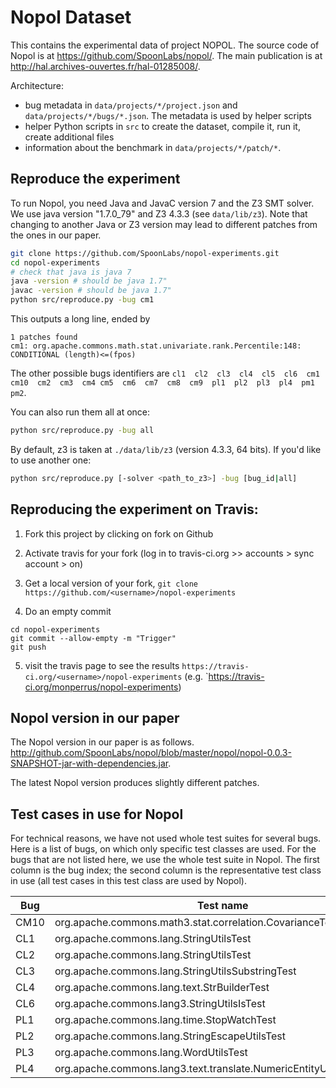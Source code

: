 # Nopol Dataset

This contains the experimental data of project NOPOL. The source code of Nopol is at <https://github.com/SpoonLabs/nopol/>. The main publication is at <http://hal.archives-ouvertes.fr/hal-01285008/>.

Architecture:

* bug metadata in `data/projects/*/project.json` and `data/projects/*/bugs/*.json`. The metadata is used by helper scripts
* helper Python scripts in `src` to create the dataset, compile it, run it, create additional files
* information about the benchmark in `data/projects/*/patch/*`.

## Reproduce the experiment

To run Nopol, you need Java and JavaC version 7 and the Z3 SMT solver.
We use java version "1.7.0_79" and  Z3 4.3.3 (see `data/lib/z3`).
Note that changing to another Java or Z3 version may lead to different patches from the ones in our paper. 

```bash
git clone https://github.com/SpoonLabs/nopol-experiments.git
cd nopol-experiments
# check that java is java 7
java -version # should be java 1.7"
javac -version # should be java 1.7"
python src/reproduce.py -bug cm1
```

This outputs a long line, ended by 

```
1 patches found
cm1: org.apache.commons.math.stat.univariate.rank.Percentile:148: CONDITIONAL (length)<=(fpos)
```

The other possible bugs identifiers are `cl1  cl2  cl3  cl4  cl5  cl6  cm1  cm10  cm2  cm3  cm4	cm5  cm6  cm7  cm8  cm9  pl1  pl2  pl3	pl4  pm1  pm2`.


You can also run them all at once:
```bash
python src/reproduce.py -bug all
```

By default, z3 is taken at `./data/lib/z3` (version 4.3.3, 64 bits). If you'd like to use another one:
```bash
python src/reproduce.py [-solver <path_to_z3>] -bug [bug_id|all]
```

## Reproducing the experiment on Travis:

1. Fork this project by clicking on fork on Github

2. Activate travis for your fork (log in to travis-ci.org >> accounts > sync account > on)

3. Get a local version of your fork, `git clone https://github.com/<username>/nopol-experiments`

4. Do an empty commit

```
cd nopol-experiments
git commit --allow-empty -m "Trigger"
git push
```
5. visit the travis page to see the results `https://travis-ci.org/<username>/nopol-experiments` (e.g. `https://travis-ci.org/monperrus/nopol-experiments)

## Nopol version in our paper

The Nopol version in our paper is as follows. 
<http://github.com/SpoonLabs/nopol/blob/master/nopol/nopol-0.0.3-SNAPSHOT-jar-with-dependencies.jar>.

The latest Nopol version produces slightly different patches.

 
## Test cases in use for Nopol

For technical reasons, we have not used whole test suites for several bugs. 
Here is a list of bugs, on which only specific test classes are used. For the  bugs that are not listed here, we use the whole test suite in Nopol. The first column is the bug index; the second column is the representative test class in use (all test cases in this test class are used by Nopol). 

| Bug  | Test name                                                          |
|------|--------------------------------------------------------------------|
| CM10 | org.apache.commons.math3.stat.correlation.CovarianceTest           |
| CL1  | org.apache.commons.lang.StringUtilsTest                            |
| CL2  | org.apache.commons.lang.StringUtilsTest                            |
| CL3  | org.apache.commons.lang.StringUtilsSubstringTest                   |
| CL4  | org.apache.commons.lang.text.StrBuilderTest                        |
| CL6  | org.apache.commons.lang3.StringUtilsIsTest                         |
| PL1  | org.apache.commons.lang.time.StopWatchTest                         |
| PL2  | org.apache.commons.lang.StringEscapeUtilsTest                      | 
| PL3  | org.apache.commons.lang.WordUtilsTest                              |
| PL4  | org.apache.commons.lang3.text.translate.NumericEntityUnescaperTest |

